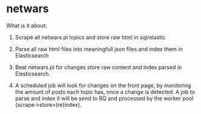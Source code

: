 # netwars

What is it about:
1) Scrape all netwars.pl topics and store raw html in sql/elastic

2) Parse all raw html files into meaningfull json files and index them in Elasticsearch

3) Beat netwars.pl for changes store raw content and index parsed in Elasticsearch.

3) A scheduled job will look for changes on the front page, by monitoring the amount of posts each topic has,
once a change is detected. A job to parse and index it will be send to RQ and processed by the worker pool (scrape->store>(re)index).

